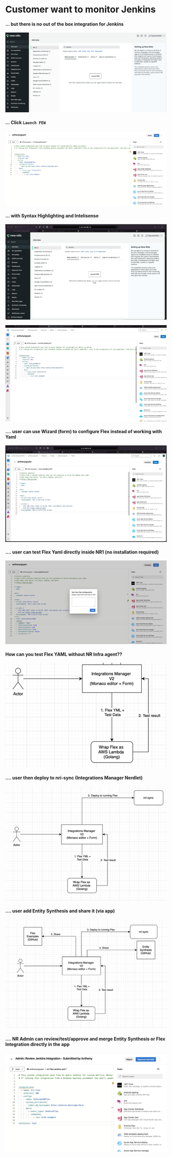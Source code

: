 # Customer want to monitor Jenkins 

#### ... but there is no out of the box integration for Jenkins

![](2022-07-07-16-30-50.png)

#### ... Click `Launch FEW`

![](2022-07-07-16-37-54.png)

#### ... with Syntax Highlighting and Intelisense

![](lauchfewfromnr1.gif)

![](intellisense.gif)


#### .... user can use Wizard (form) to configure Flex instead of working with Yaml

![](configureviaform.gif)

#### .... user can test Flex Yaml directly inside NR1 (no installation required)

![](2022-07-07-16-17-30.png)

#### How can you test Flex YAML without NR Infra agent??

![](2022-07-07-16-24-45.png)

#### .... user then deploy to nri-sync (Integrations Manager Nerdlet)

![](2022-07-07-16-29-18.png)

#### .... user add Entity Synthesis and share it (via app)

![](2022-07-07-16-23-49.png)

#### .... NR Admin can review/test/approve and merge Entity Synthesis or Flex Integration directly in the app

![](2022-07-07-16-51-02.png)